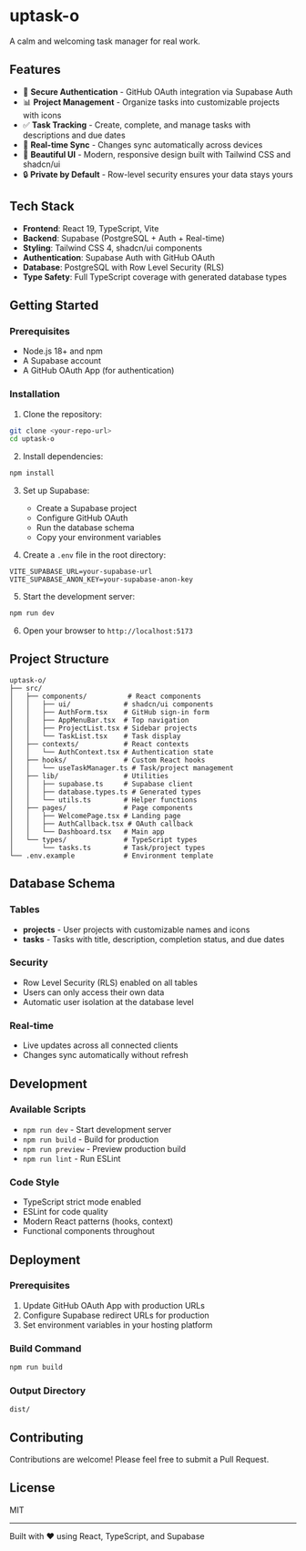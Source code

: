 # uptask-o

A calm and welcoming task manager for real work.

## Features

- 🔐 **Secure Authentication** - GitHub OAuth integration via Supabase Auth
- 📊 **Project Management** - Organize tasks into customizable projects with icons
- ✅ **Task Tracking** - Create, complete, and manage tasks with descriptions and due dates
- 🔄 **Real-time Sync** - Changes sync automatically across devices
- 🎨 **Beautiful UI** - Modern, responsive design built with Tailwind CSS and shadcn/ui
- 🔒 **Private by Default** - Row-level security ensures your data stays yours

## Tech Stack

- **Frontend**: React 19, TypeScript, Vite
- **Backend**: Supabase (PostgreSQL + Auth + Real-time)
- **Styling**: Tailwind CSS 4, shadcn/ui components
- **Authentication**: Supabase Auth with GitHub OAuth
- **Database**: PostgreSQL with Row Level Security (RLS)
- **Type Safety**: Full TypeScript coverage with generated database types

## Getting Started

### Prerequisites

- Node.js 18+ and npm
- A Supabase account
- A GitHub OAuth App (for authentication)

### Installation

1. Clone the repository:

```bash
git clone <your-repo-url>
cd uptask-o
```

2. Install dependencies:

```bash
npm install
```

3. Set up Supabase:

   - Create a Supabase project
   - Configure GitHub OAuth
   - Run the database schema
   - Copy your environment variables

4. Create a `.env` file in the root directory:

```env
VITE_SUPABASE_URL=your-supabase-url
VITE_SUPABASE_ANON_KEY=your-supabase-anon-key
```

5. Start the development server:

```bash
npm run dev
```

6. Open your browser to `http://localhost:5173`

## Project Structure

```
uptask-o/
├── src/
│   ├── components/          # React components
│   │   ├── ui/             # shadcn/ui components
│   │   ├── AuthForm.tsx    # GitHub sign-in form
│   │   ├── AppMenuBar.tsx  # Top navigation
│   │   ├── ProjectList.tsx # Sidebar projects
│   │   └── TaskList.tsx    # Task display
│   ├── contexts/           # React contexts
│   │   └── AuthContext.tsx # Authentication state
│   ├── hooks/              # Custom React hooks
│   │   └── useTaskManager.ts # Task/project management
│   ├── lib/                # Utilities
│   │   ├── supabase.ts     # Supabase client
│   │   ├── database.types.ts # Generated types
│   │   └── utils.ts        # Helper functions
│   ├── pages/              # Page components
│   │   ├── WelcomePage.tsx # Landing page
│   │   ├── AuthCallback.tsx # OAuth callback
│   │   └── Dashboard.tsx   # Main app
│   └── types/              # TypeScript types
│       └── tasks.ts        # Task/project types
└── .env.example            # Environment template
```

## Database Schema

### Tables

- **projects** - User projects with customizable names and icons
- **tasks** - Tasks with title, description, completion status, and due dates

### Security

- Row Level Security (RLS) enabled on all tables
- Users can only access their own data
- Automatic user isolation at the database level

### Real-time

- Live updates across all connected clients
- Changes sync automatically without refresh

## Development

### Available Scripts

- `npm run dev` - Start development server
- `npm run build` - Build for production
- `npm run preview` - Preview production build
- `npm run lint` - Run ESLint

### Code Style

- TypeScript strict mode enabled
- ESLint for code quality
- Modern React patterns (hooks, context)
- Functional components throughout

## Deployment

### Prerequisites

1. Update GitHub OAuth App with production URLs
2. Configure Supabase redirect URLs for production
3. Set environment variables in your hosting platform

### Build Command

```bash
npm run build
```

### Output Directory

```
dist/
```

## Contributing

Contributions are welcome! Please feel free to submit a Pull Request.

## License

MIT

---

Built with ❤️ using React, TypeScript, and Supabase
